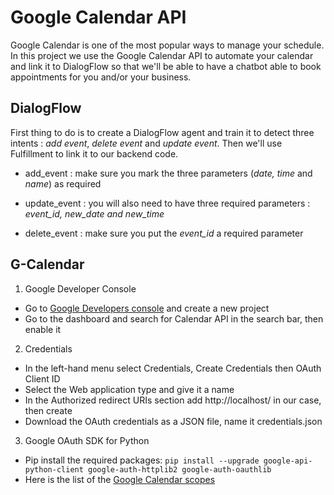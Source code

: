 # Google Calendar API

Google Calendar is one of the most popular ways to manage your schedule. In this project we use the Google Calendar API to automate your calendar and link it to DialogFlow so that we'll be able to have a chatbot able to book appointments for you and/or your business.

## DialogFlow

First thing to do is to create a DialogFlow agent and train it to detect three intents : _add event_, _delete event_ and _update event_. Then we'll use Fulfillment to link it to our backend code.

- add_event : make sure you mark the three parameters (_date, time_ and _name_) as required

- update_event : you will also need to have three required parameters : _event_id, new_date and new_time_

- delete_event : make sure you put the _event_id_ a required parameter

## G-Calendar

1.	Google Developer Console
  -	Go to [Google Developers console](https://console.developers.google.com/) and create a new project
  -	Go to the dashboard and search for Calendar API in the search bar, then enable it
  
2.	Credentials
-	In the left-hand menu select Credentials, Create Credentials then OAuth Client ID
-	Select the Web application type and give it a name
-	In the Authorized redirect URIs section add http://localhost/ in our case, then create
-	Download the OAuth credentials as a JSON file, name it credentials.json 

3.	Google OAuth SDK for Python
-	Pip install the required packages: ```pip install --upgrade google-api-python-client google-auth-httplib2 google-auth-oauthlib```
-	Here is the list of the [Google Calendar scopes](https://developers.google.com/calendar/auth)

